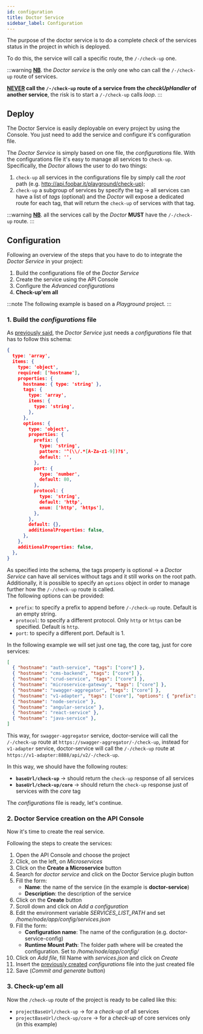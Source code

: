 ```yaml
---
id: configuration
title: Doctor Service
sidebar_label: Configuration
---
```


<!--
WARNING: this file was automatically generated by Mia-Platform Doc Aggregator.
DO NOT MODIFY IT BY HAND.
Instead, modify the source file and run the aggregator to regenerate this file.
-->

The purpose of the doctor service is to do a complete _check_ of the services status in the project in which is deployed.

To do this, the service will call a specific route, the `/-/check-up` one.

:::warning
**<u>NB</u>**. the _Doctor service_ is the only one who can call the `/-/check-up` route of services.

**<u>NEVER</u> call the `/-/check-up` route of a service from the _checkUpHandler_ of another service**, the risk is to start a `/-/check-up` calls _loop_.
:::

## Deploy

The Doctor Service is easily deployable on every project by using the Console. You just need to add the service and configure it's configuration file.

The _Doctor Service_ is simply based on one file, the _configurations_ file.
With the configurations file it's easy to manage all services to `check-up`.
Specifically, the _Doctor_ allows the user to do two things:

1. `check-up` all services in the configurations file by simply call the _root_ path (e.g. <http://api.foobar.it/playground/check-up>);
1. `check-up` a subgroup of services by specify the tag &rarr; all services can have a list of _tags_ (optional) and the _Doctor_ will expose a dedicated route for each tag, that will return the `check-up` of services with that tag.

:::warning
**<u>NB</u>**. all the services call by the _Doctor_ **MUST** have the `/-/check-up` route.
:::

## Configuration

Following an overview of the steps that you have to do to integrate the _Doctor Service_ in your project:

1. Build the configurations file of the _Doctor Service_
1. Create the service using the API Console
1. Configure the _Advanced configurations_
1. **Check-up'em all**

:::note
The following example is based on a _Playground_ project.
:::

### 1. Build the _configurations_ file

As [previously said](#How-the-service-works), the _Doctor Service_ just needs a _configurations_ file that has to follow this schema:

```json
{
  type: 'array',
  items: {
    type: 'object',
    required: ['hostname'],
    properties: {
      hostname: { type: 'string' },
      tags: {
        type: 'array',
        items: {
          type: 'string',
        },
      },
      options: {
        type: 'object',
        properties: {
          prefix: {
            type: 'string',
            pattern: '^(\\/.*[A-Za-z1-9])?$',
            default: '',
          },
          port: {
            type: 'number',
            default: 80,
          },
          protocol: {
            type: 'string',
            default: 'http',
            enum: ['http', 'https'],
          },
        },
        default: {},
        additionalProperties: false,
      },
    },
    additionalProperties: false,
  },
}
```

As specified into the schema, the tags property is optional &rarr; a _Doctor Service_ can have all services without tags and it still works on the root path.
Additionally, it is possible to specify an `options` object in order to manage further how the `/-/check-up` route is called.  
The following options can be provided:  

* `prefix`: to specify a prefix to append before `/-/check-up` route. Default is an empty string.
* `protocol`: to specify a different protocol. Only `http` or `https` can be specified. Default is `http`.
* `port`: to specify a different port. Default is 1.

In the following example we will set just one tag, the core tag, just for core services:

```json
[
  { "hostname": "auth-service", "tags": ["core"] },
  { "hostname": "cms-backend", "tags": ["core"] },
  { "hostname": "crud-service", "tags": ["core"] },
  { "hostname": "microservice-gateway", "tags": ["core"] },
  { "hostname": "swagger-aggregator", "tags": ["core"] },
  { "hostname": "v1-adapter", "tags": ["core"], "options": { "prefix": "/api/v2", "port": 8888, "protocol": "https" } },
  { "hostname": "node-service" },
  { "hostname": "angular-service" },
  { "hostname": "react-service" },
  { "hostname": "java-service" },
]

```

This way, for `swagger-aggregator` service, doctor-service will call the `/-/check-up` route at `https://swagger-aggregator/-/check-up`, instead for `v1-adapter` service, doctor-service will call the `/-/check-up` route at `https://v1-adapter:8888/api/v2/-/check-up`.  

In this way, we should have the following routes:

- **`baseUrl/check-up`** &rarr; should return the `check-up` response of all services
- **`baseUrl/check-up/core`** &rarr; should return the `check-up` response just of services with the _core_ tag

The _configurations_ file is ready, let's continue.

### 2. Doctor Service creation on the API Console

Now it's time to create the real service.

Following the steps to create the services:

1. Open the API Console and choose the project
1. Click, on the left, on _Microservices_
1. Click on the **Create a Microservice** button
1. Search for _doctor service_ and click on the Doctor Service plugin button
1. Fill the form:
   - **Name**: the name of the service (in the example is **doctor-service**)
   - **Description**: the description of the service
1. Click on the **Create** button
1. Scroll down and click on _Add a configuration_
1. Edit the environment variable *SERVICES_LIST_PATH* and set */home/node/app/config/services.json*
1. Fill the form:
   - **Configuration name**: The name of the configuration (e.g. doctor-service-config)
   - **Runtime Mount Path**: The folder path where will be created the configuration. Set to */home/node/app/config/*
1. Click on _Add file_, fill Name with *services.json* and click on *Create*
1. Insert the [previously created](#1-Build-the-configurations-file) _configurations_ file into the just created file
1. Save (_Commit and generate_ button)

### 3. Check-up'em all

Now the `/check-up` route of the project is ready to be called like this:

- `projectBaseUrl/check-up` &rarr; for a _check-up_ of all services
- `projectBaseUrl/check-up/core` &rarr; for a _check-up_ of core services only (in this example)
